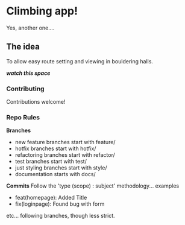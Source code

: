 # Climbing app!

Yes, another one....

## The idea

To allow easy route setting and viewing in bouldering halls.

<i> **watch this space**</i>

### Contributing

Contributions welcome!

### Repo Rules

**Branches**

- new feature branches start with feature/
- hotfix branches start with hotfix/
- refactoring branches start with refactor/
- test branches start with test/
- just styling branches start with style/
- documentation starts with docs/

**Commits**
Follow the 'type (scope) : subject' methodology...
examples

- feat(homepage): Added Title
- fix(loginpage): Found bug with form

etc... following branches, though less strict.
